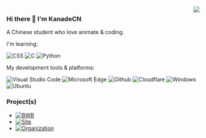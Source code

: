 <img align="right" src="https://github-readme-stats.vercel.app/api?username=kanadeCN&show_icons=true&hide_title=true">  

### Hi there 👋 I'm KanadeCN

A Chinese student who love animate & coding.

I'm learning:

![CSS](https://img.shields.io/badge/Web-CSS-purple?style=flat-square) ![C](https://img.shields.io/badge/-C-007396?style=flat-square&logo=C&logoColor=fff)
 ![Python](https://img.shields.io/badge/-Python-007396?style=flat-square&logo=Python&logoColor=yellow)

My development tools & platforms:

![Visual Studio Code](https://img.shields.io/badge/-Visual%20Studio%20Code-007ACC?style=flat-square&logo=Visual%20Studio%20Code&logoColor=fff) ![Microsoft Edge](https://img.shields.io/badge/-Microsoft%20Edge-0078D7?style=flat-square&logo=Microsoft%20Edge&logoColor=fff) ![Github](https://img.shields.io/badge/-Github-181717?style=flat-square&logo=Github&logoColor=fff) ![Cloudflare](https://img.shields.io/badge/-Cloudflare-2088FF?style=flat-square&logo=Cloudflare&logoColor=orange) ![Windows](https://img.shields.io/badge/-Windows-0078D6?style=flat-square&logo=Windows&logoColor=fff) ![Ubuntu](https://img.shields.io/badge/-Ubuntu-E95420?style=flat-square&logo=Ubuntu&logoColor=fff) 

### Project(s)

* [![BWB](https://img.shields.io/badge/Archived-BWB-blue?style=flat-square)](https://bwb.js.org)
* [![Site](https://img.shields.io/badge/Misaka_Fans-blue?style=flat-square)](https://misaka-fans.space) 
* [![Organization](https://img.shields.io/badge/ORG-Misaka_IoT-blue?style=flat-square)](https://github.com/Misaka-IoT) 
